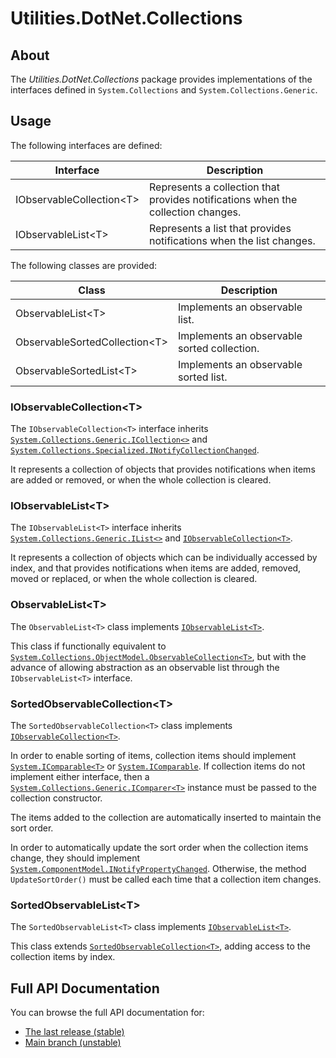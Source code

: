 # Utilities.DotNet.Collections

## About

The _Utilities.DotNet.Collections_ package provides implementations of the interfaces defined in `System.Collections` and  `System.Collections.Generic`.

## Usage

The following interfaces are defined:

| Interface                      | Description                                                                      |
|--------------------------------|----------------------------------------------------------------------------------|
| IObservableCollection&lt;T&gt; | Represents a collection that provides notifications when the collection changes. |
| IObservableList&lt;T&gt;       | Represents a list that provides notifications when the list changes.             |

The following classes are provided:

| Class                               | Description                                                              |
|-------------------------------------|---------------------------------------------|
| ObservableList&lt;T&gt;             | Implements an observable list.              |
| ObservableSortedCollection&lt;T&gt; | Implements an observable sorted collection. |
| ObservableSortedList&lt;T&gt;       | Implements an observable sorted list.       |

### IObservableCollection&lt;T&gt;

The `IObservableCollection<T>` interface inherits [`System.Collections.Generic.ICollection<>`](https://learn.microsoft.com/en-us/dotnet/api/system.collections.generic.icollection-1) and [`System.Collections.Specialized.INotifyCollectionChanged`](https://learn.microsoft.com/en-us/dotnet/api/system.collections.specialized.inotifycollectionchanged).

It represents a collection of objects that provides notifications when items are added or removed, or when the whole collection is cleared.

### IObservableList&lt;T&gt;

The `IObservableList<T>` interface inherits [`System.Collections.Generic.IList<>`](https://learn.microsoft.com/en-us/dotnet/api/system.collections.generic.ilist-1) and [`IObservableCollection<T>`](#iobservablecollectiont).

It represents a collection of objects which can be individually accessed by index, and that provides notifications when items are added, removed, moved or replaced, or when the whole collection is cleared.

### ObservableList&lt;T&gt;

The `ObservableList<T>` class implements [`IObservableList<T>`](#iobservablelistt).

This class if functionally equivalent to [`System.Collections.ObjectModel.ObservableCollection<T>`](https://learn.microsoft.com/en-us/dotnet/api/system.collections.objectmodel.observablecollection-1), but with the advance of allowing abstraction as an observable list through the `IObservableList<T>` interface.

### SortedObservableCollection&lt;T&gt;

The `SortedObservableCollection<T>` class implements [`IObservableCollection<T>`]((#iobservablecollectiont)).

In order to enable sorting of items, collection items should implement  [`System.IComparable<T>`](https://learn.microsoft.com/en-us/dotnet/api/system.icomparable-1) or [`System.IComparable`](https://learn.microsoft.com/en-us/dotnet/api/system.icomparable). If collection items do not implement either interface, then a [`System.Collections.Generic.IComparer<T>`](https://learn.microsoft.com/en-us/dotnet/api/system.collections.generic.icomparer-1) instance must be passed to the collection constructor.

The items added to the collection are automatically inserted to maintain the sort order.

In order to automatically update the sort order when the collection items change, they should implement [`System.ComponentModel.INotifyPropertyChanged`](https://learn.microsoft.com/en-us/dotnet/api/system.componentmodel.inotifypropertychanged). Otherwise, the method `UpdateSortOrder()` must be called each time that a collection item changes.

### SortedObservableList&lt;T&gt;

The `SortedObservableList<T>` class implements [`IObservableList<T>`]((#iobservablelistt)).

This class extends [`SortedObservableCollection<T>`](#sortedobservablecollectiont), adding access to the collection items by index.

## Full API Documentation

You can browse the full API documentation for:
 - [The last release (stable)](https://safetwice.github.io/Utilities.DotNet/stable/namespace_utilities_1_1_dot_net_1_1_collections)
 - [Main branch (unstable)](https://safetwice.github.io/Utilities.DotNet/main/namespace_utilities_1_1_dot_net_1_1_collections)
